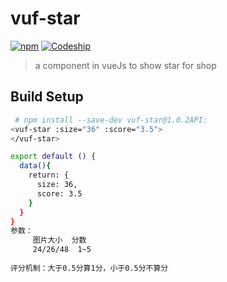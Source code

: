 ﻿# vuf-star 
[![npm](https://img.shields.io/npm/v/npm.svg)](https://www.npmjs.com/package/vuf-star)
[![Codeship](https://img.shields.io/badge/csdn-blog-red.svg)](http://blog.csdn.net/q553866469/article/details/78909601)
> a component in vueJs to show star for shop


## Build Setup

``` bash
 # npm install --save-dev vuf-star@1.0.2API:
<vuf-star :size="36" :score="3.5">
</vuf-star>

export default () {
  data(){
    return: {
      size: 36,
      score: 3.5
    }
  }
}
参数：
     图片大小  分数
     24/26/48  1~5
     
评分机制：大于0.5分算1分，小于0.5分不算分
